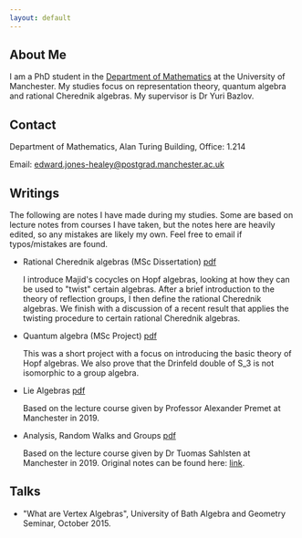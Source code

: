 ```yaml
---
layout: default
---
```


## About Me

I am a PhD student in the [Department of Mathematics](https://www.maths.manchester.ac.uk/) at the University of Manchester. My studies focus on representation theory, quantum algebra and rational Cherednik algebras. My supervisor is Dr Yuri Bazlov.

## Contact

Department of Mathematics, Alan Turing Building, Office: 1.214

Email: [edward.jones-healey@postgrad.manchester.ac.uk](mailto:edward.jones-healey@postgrad.manchester.ac.uk)

## Writings

The following are notes I have made during my studies. Some are based on lecture notes from courses I have taken, but the notes here are heavily edited, so any mistakes are likely my own. Feel free to email if typos/mistakes are found.

* Rational Cherednik algebras (MSc Dissertation) [pdf](./assets/files/rational_cherednik_algebras.pdf)

    I introduce Majid's cocycles on Hopf algebras, looking at how they can be used to "twist" certain algebras. After a brief introduction to the theory of reflection groups, I then define the rational Cherednik algebras. We finish with a discussion of a recent result that applies the twisting procedure to certain rational Cherednik algebras.

* Quantum algebra (MSc Project) [pdf](./assets/files/msc_draft.pdf)

    This was a short project with a focus on introducing the basic theory of Hopf algebras. We also prove that the Drinfeld double of S_3 is not isomorphic to a group algebra.  

* Lie Algebras [pdf](./assets/files/lie_algebras.pdf)

    Based on the lecture course given by Professor Alexander Premet at Manchester in 2019.

* Analysis, Random Walks and Groups [pdf](./assets/files/random_walk_other.pdf)

    Based on the lecture course given by Dr Tuomas Sahlsten at Manchester in 2019. Original notes can be found here: [link](https://personalpages.manchester.ac.uk/staff/tuomas.sahlsten/courses/arg_2019/default.htm).

## Talks

* "What are Vertex Algebras", University of Bath Algebra and Geometry Seminar, October 2015.


<!---Text can be **bold**, _italic_, or ~~strikethrough~~.

[Link to another page](./another-page.html).

There should be whitespace between paragraphs.

There should be whitespace between paragraphs. We recommend including a README, or a file with information about your project.

# Header 1

This is a normal paragraph following a header. GitHub is a code hosting platform for version control and collaboration. It lets you and others work together on projects from anywhere.

## Header 2

> This is a blockquote following a header.
>
> When something is important enough, you do it even if the odds are not in your favor.

### Header 3

```js
// Javascript code with syntax highlighting.
var fun = function lang(l) {
  dateformat.i18n = require('./lang/' + l)
  return true;
}
```

```ruby
# Ruby code with syntax highlighting
GitHubPages::Dependencies.gems.each do |gem, version|
  s.add_dependency(gem, "= #{version}")
end
```

#### Header 4

*   This is an unordered list following a header.
*   This is an unordered list following a header.
*   This is an unordered list following a header.

##### Header 5

1.  This is an ordered list following a header.
2.  This is an ordered list following a header.
3.  This is an ordered list following a header.

###### Header 6

| head1        | head two          | three |
|:-------------|:------------------|:------|
| ok           | good swedish fish | nice  |
| out of stock | good and plenty   | nice  |
| ok           | good `oreos`      | hmm   |
| ok           | good `zoute` drop | yumm  |

### There's a horizontal rule below this.

* * *

### Here is an unordered list:

*   Item foo
*   Item bar
*   Item baz
*   Item zip

### And an ordered list:

1.  Item one
1.  Item two
1.  Item three
1.  Item four

### And a nested list:

- level 1 item
  - level 2 item
  - level 2 item
    - level 3 item
    - level 3 item
- level 1 item
  - level 2 item
  - level 2 item
  - level 2 item
- level 1 item
  - level 2 item
  - level 2 item
- level 1 item

### Small image

![Octocat](https://github.githubassets.com/images/icons/emoji/octocat.png)

### Large image

![Branching](https://guides.github.com/activities/hello-world/branching.png)


### Definition lists can be used with HTML syntax.

<dl>
<dt>Name</dt>
<dd>Godzilla</dd>
<dt>Born</dt>
<dd>1952</dd>
<dt>Birthplace</dt>
<dd>Japan</dd>
<dt>Color</dt>
<dd>Green</dd>
</dl>

```
Long, single-line code blocks should not wrap. They should horizontally scroll if they are too long. This line should be long enough to demonstrate this.
```

```
The final element.
```

-->